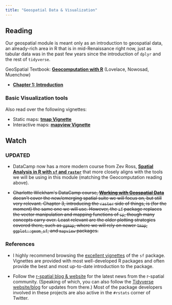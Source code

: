 ```yaml
---
title: "Geospatial Data & Visualization"
---
```



## Reading

Our geospatial module is meant only as an introduction to geospatial data, an already-rich area in R that is in mid-Renaissance right now, just as tabular data was in the past few years since the introduction of `dplyr` and the rest of `tidyverse`.  

GeoSpatial Textbook: **[Geocomputation with R](https://geocompr.robinlovelace.net)** (Lovelace, Nowosad, Muenchow)

- **[Chapter 1: Introduction](https://geocompr.robinlovelace.net/intro.html)**

### Basic Visualization tools

Also read over the following vignettes:

- Static maps: **[tmap Vignette](https://cran.r-project.org/web/packages/tmap/vignettes/tmap-nutshell.html)**
- Interactive maps: **[mapview Vignette](https://r-spatial.github.io/mapview/articles/articles/mapview_01-basics.html)**


## Watch


### UPDATED

- DataCamp now has a more modern course from Zev Ross, **[Spatial Analysis in R with `sf` and `raster`](https://www.datacamp.com/courses/spatial-analysis-in-r-with-sf-and-raster)** that more closely aligns with the tools we will be using in this module (matching the Geocomputation reading above).  

- ~~Charlotte Wickham's DataCamp course, **[Working with Geospatial Data](https://www.datacamp.com/courses/working-with-geospatial-data-in-r)** doesn't cover the new/emerging spatial suite we will focus on, but still very relevant. Chapter 3, introducing the `raster` side of things, is (for the moment) the same one we will use. However, the `sf` package replaces the vector manipulation and mapping functions of `sp`, though many concepts carry over.  Least relevant are the older plotting strategies covered there, such as `ggmap`, where we will rely on newer `tmap`, `ggplot::geom_sf`, and `mapview` packages.~~


### References

- I highly recommend browsing the [excellent vignettes](https://cran.r-project.org/web/packages/sf/) of the `sf` package.  Vignettes are provided with most well-developed R packages and often provide the best and most up-to-date introduction to the package.

- Follow the [r-spatial blog & website](http://r-spatial.org/) for the latest news from the r-spatial community.  (Speaking of which, you can also follow the [Tidyverse website/blog](https://www.tidyverse.org/articles/) for updates from there.)  Most of the package developers involved in these projects are also active in the `#rstats` corner of Twitter.

